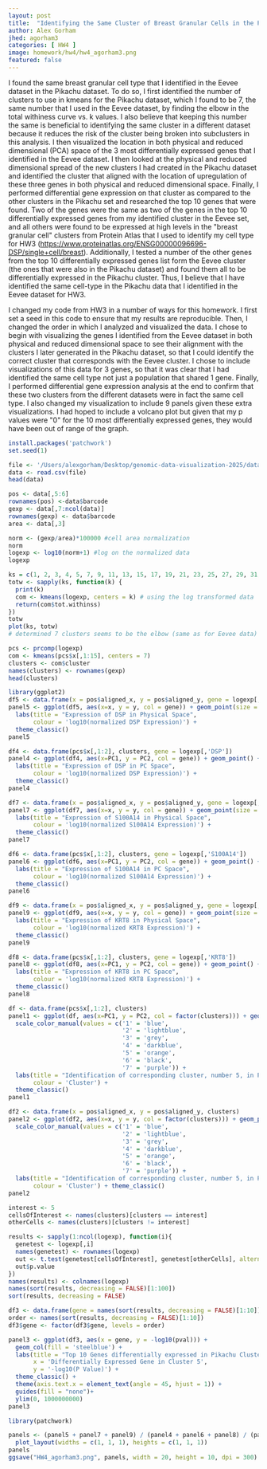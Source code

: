 ```yaml
---
layout: post
title:  "Identifying the Same Cluster of Breast Granular Cells in the Pikachu Dataset"
author: Alex Gorham
jhed: agorham3
categories: [ HW4 ]
image: homework/hw4/hw4_agorham3.png
featured: false
---
```

I found the same breast granular cell type that I identified in the Eevee dataset in the Pikachu dataset. To do so, I first identified the number of clusters to use in kmeans for the Pikachu dataset, which I found to be 7, the same number that I used in the Eevee dataset, by finding the elbow in the total withiness curve vs. k values. I also believe that keeping this number the same is beneficial to identifying the same cluster in a different dataset because it reduces the risk of the cluster being broken into subclusters in this analysis. I then visualized the location in both physical and reduced dimensional (PCA) space of the 3 most differentially expressed genes that I identified in the Eevee dataset. I then looked at the physical and reduced dimensional spread of the new clusters I had created in the Pikachu dataset and identified the cluster that aligned with the location of upregulation of these three genes in both physical and reduced dimensional space. Finally, I performed differential gene expression on that cluster as compared to the other clusters in the Pikachu set and researched the top 10 genes that were found. Two of the genes were the same as two of the genes in the top 10 differentially expressed genes from my identified cluster in the Eevee set, and all others were found to be expressed at high levels in the "breast granular cell" clusters from Protein Atlas that I used to identify my cell type for HW3 (https://www.proteinatlas.org/ENSG00000096696-DSP/single+cell/breast). Additionally, I tested a number of the other genes from the top 10 differentially expressed genes list form the Eevee cluster (the ones that were also in the Pikachu dataset) and found them all to be differentially expressed in the Pikachu cluster. Thus, I believe that I have identified the same cell-type in the Pikachu data that I identified in the Eevee dataset for HW3.

I changed my code from HW3 in a number of ways for this homework. I first set a seed in this code to ensure that my results are reproducible. Then, I changed the order in which I analyzed and visualized the data. I chose to begin with visualizing the genes I identified from the Eevee dataset in both physical and reduced dimensional space to see their alignment with the clusters I later generated in the Pikachu dataset, so that I could identify the correct cluster that corresponds with the Eevee cluster. I chose to include visualizations of this data for 3 genes, so that it was clear that I had identified the same cell type not just a population that shared 1 gene. Finally, I performed differential gene expression analysis at the end to confirm that these two clusters from the different datasets were in fact the same cell type. I also changed my visualization to include 9 panels given these extra visualizations. I had hoped to include a volcano plot but given that my p values were "0" for the 10 most differentially expressed genes, they would have been out of range of the graph.

```r
install.packages('patchwork')
set.seed(1)

file <- '/Users/alexgorham/Desktop/genomic-data-visualization-2025/data/pikachu.csv.gz'
data <- read.csv(file)
head(data)

pos <- data[,5:6]
rownames(pos) <-data$barcode
gexp <- data[,7:ncol(data)]
rownames(gexp) <- data$barcode
area <- data[,3]

norm <- (gexp/area)*100000 #cell area normalization
norm
logexp <- log10(norm+1) #log on the normalized data
logexp

ks = c(1, 2, 3, 4, 5, 7, 9, 11, 13, 15, 17, 19, 21, 23, 25, 27, 29, 31, 33, 35)
totw <- sapply(ks, function(k) {
  print(k)
  com <- kmeans(logexp, centers = k) # using the log transformed data
  return(com$tot.withinss)
})
totw
plot(ks, totw)
# determined 7 clusters seems to be the elbow (same as for Eevee data)

pcs <- prcomp(logexp)
com <- kmeans(pcs$x[,1:15], centers = 7)
clusters <- com$cluster
names(clusters) <- rownames(gexp)
head(clusters)

library(ggplot2)
df5 <- data.frame(x = pos$aligned_x, y = pos$aligned_y, gene = logexp[,'DSP'])
panel5 <- ggplot(df5, aes(x=x, y = y, col = gene)) + geom_point(size = 0.1) +
  labs(title = "Expression of DSP in Physical Space",
       colour = 'log10(normalized DSP Expression)') +
  theme_classic()
panel5

df4 <- data.frame(pcs$x[,1:2], clusters, gene = logexp[,'DSP'])
panel4 <- ggplot(df4, aes(x=PC1, y = PC2, col = gene)) + geom_point() +
  labs(title = "Expression of DSP in PC Space",
       colour = 'log10(normalized DSP Expression)') +
  theme_classic()
panel4

df7 <- data.frame(x = pos$aligned_x, y = pos$aligned_y, gene = logexp[,'S100A14'])
panel7 <- ggplot(df7, aes(x=x, y = y, col = gene)) + geom_point(size = 0.1) +
  labs(title = "Expression of S100A14 in Physical Space",
       colour = 'log10(normalized S100A14 Expression)') +
  theme_classic()
panel7

df6 <- data.frame(pcs$x[,1:2], clusters, gene = logexp[,'S100A14'])
panel6 <- ggplot(df6, aes(x=PC1, y = PC2, col = gene)) + geom_point() +
  labs(title = "Expression of S100A14 in PC Space",
       colour = 'log10(normalized S100A14 Expression)') +
  theme_classic()
panel6

df9 <- data.frame(x = pos$aligned_x, y = pos$aligned_y, gene = logexp[,'KRT8'])
panel9 <- ggplot(df9, aes(x=x, y = y, col = gene)) + geom_point(size = 0.1) +
  labs(title = "Expression of KRT8 in Physical Space",
       colour = 'log10(normalized KRT8 Expression)') +
  theme_classic()
panel9

df8 <- data.frame(pcs$x[,1:2], clusters, gene = logexp[,'KRT8'])
panel8 <- ggplot(df8, aes(x=PC1, y = PC2, col = gene)) + geom_point() + 
  labs(title = "Expression of KRT8 in PC Space",
       colour = 'log10(normalized KRT8 Expression)') +
  theme_classic()
panel8

df <- data.frame(pcs$x[,1:2], clusters)
panel1 <- ggplot(df, aes(x=PC1, y = PC2, col = factor(clusters))) + geom_point() +
  scale_color_manual(values = c('1' = 'blue', 
                                '2' = 'lightblue', 
                                '3' = 'grey', 
                                '4' = 'darkblue', 
                                '5' = 'orange', 
                                '6' = 'black', 
                                '7' = 'purple')) +
  labs(title = "Identification of corresponding cluster, number 5, in PCA Space",
       colour = 'Cluster') +
  theme_classic()
panel1

df2 <- data.frame(x = pos$aligned_x, y = pos$aligned_y, clusters)
panel2 <- ggplot(df2, aes(x=x, y = y, col = factor(clusters))) + geom_point(size = 0.1) +
  scale_color_manual(values = c('1' = 'blue', 
                                '2' = 'lightblue', 
                                '3' = 'grey', 
                                '4' = 'darkblue', 
                                '5' = 'orange', 
                                '6' = 'black', 
                                '7' = 'purple')) +
  labs(title = "Identification of corresponding cluster, number 5, in Physical Space",
       colour = 'Cluster') + theme_classic()
panel2

interest <- 5
cellsOfInterest <- names(clusters)[clusters == interest]
otherCells <- names(clusters)[clusters != interest]

results <- sapply(1:ncol(logexp), function(i){
  genetest <- logexp[,i]
  names(genetest) <- rownames(logexp)
  out <- t.test(genetest[cellsOfInterest], genetest[otherCells], alternative = 'greater')
  out$p.value
})
names(results) <- colnames(logexp)
names(sort(results, decreasing = FALSE)[1:100])
sort(results, decreasing = FALSE)

df3 <- data.frame(gene = names(sort(results, decreasing = FALSE)[1:10]), pval = sort(results, decreasing = FALSE)[1:10])
order <- names(sort(results, decreasing = FALSE)[1:10])
df3$gene <- factor(df3$gene, levels = order)

panel3 <- ggplot(df3, aes(x = gene, y = -log10(pval))) +
  geom_col(fill = 'steelblue') +
  labs(title = "Top 10 Genes differentially expressed in Pikachu Cluster 5 (all pvalues = 0)",
       x = 'Differentially Expressed Gene in Cluster 5',
       y = '-log10(P Value)') +
  theme_classic() +
  theme(axis.text.x = element_text(angle = 45, hjust = 1)) + 
  guides(fill = "none")+ 
  ylim(0, 1000000000)
panel3

library(patchwork)

panels <- (panel5 + panel7 + panel9) / (panel4 + panel6 + panel8) / (panel1 + panel2 + panel3) + 
  plot_layout(widths = c(1, 1, 1), heights = c(1, 1, 1))
panels
ggsave("HW4_agorham3.png", panels, width = 20, height = 10, dpi = 300)
```